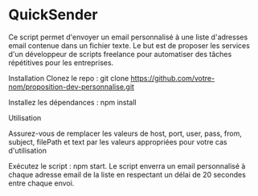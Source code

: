 # QuickSender


Ce script permet d'envoyer un email personnalisé à une liste d'adresses email contenue dans un fichier texte. Le but est de proposer les services d'un développeur de scripts freelance pour automatiser des tâches répétitives pour les entreprises.

Installation
Clonez le repo : git clone https://github.com/votre-nom/proposition-dev-personnalise.git  
 
Installez les dépendances : npm install
 
Utilisation
 
Assurez-vous de remplacer les valeurs de host, port, user, pass, from, subject, filePath et text par les valeurs appropriées pour votre cas d'utilisation

Exécutez le script : npm start.
Le script enverra un email personnalisé à chaque adresse email de la liste en respectant un délai de 20 secondes entre chaque envoi.
